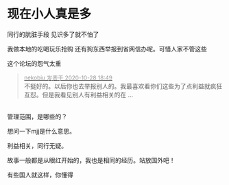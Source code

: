 # 现在小人真是多


同行的肮脏手段 见识多了就不怕了

<img src="static/image/smiley/default/lol.gif" smilieid="12" border="0" alt="" />我做本地的吃喝玩乐抢购 还有狗东西举报到省网信办呢。可惜人家不管这些

这个论坛的怨气太重

<div class="quote"><blockquote><font size="2"><a href="https://www.hostloc.com/forum.php?mod=redirect&amp;goto=findpost&amp;pid=9365628&amp;ptid=759473" target="_blank"><font color="#999999">nekobiu 发表于 2020-10-28 18:49</font></a></font><br />
不挺好的。以后你也去举报别人的。我最喜欢看你们这些为了点利益就疯狂互怼。但是我看见别人有利益相关的在 ...</blockquote></div><br />
管理范围，是哪些的？

想问一下mjj是什么意思。

利益相关，同行无疑。

故事一般都是从眼红开始的，我也是相同的经历。站放国外吧！

有些国人就这样，你懂得<img src="static/image/smiley/default/lol.gif" smilieid="12" border="0" alt="" />
